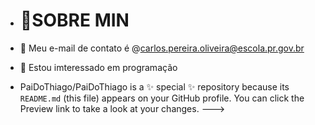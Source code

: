 - # 🌟SOBRE MIN
- 👀 Meu e-mail de contato é @carlos.pereira.oliveira@escola.pr.gov.br
- 🐢 Estou imteressado em programação


- PaiDoThiago/PaiDoThiago is a ✨ special ✨ repository because its `README.md` (this file) appears on your GitHub profile.
You can click the Preview link to take a look at your changes.
--->

